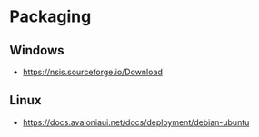 # Packaging



## Windows

- https://nsis.sourceforge.io/Download



## Linux

- https://docs.avaloniaui.net/docs/deployment/debian-ubuntu